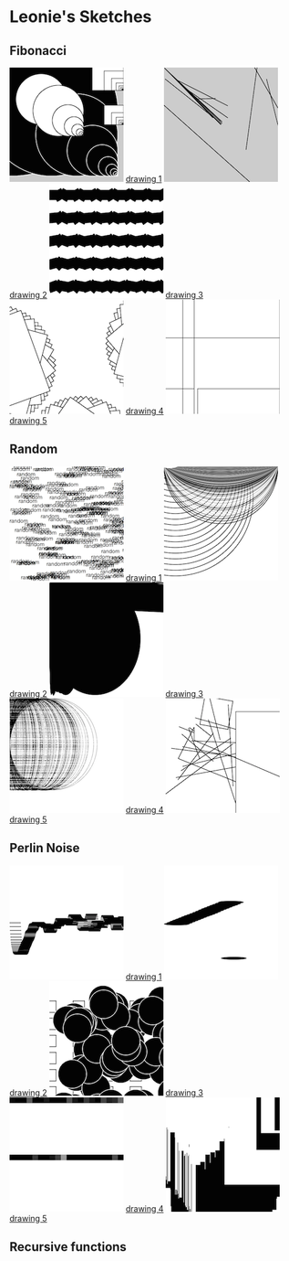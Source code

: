 # Leonie's Sketches

## Fibonacci
![](Leonie/fib/fibonacci1.png)
[drawing 1](Leonie/fib/fibonacci1pv.pv)
![](Leonie/fib/fibonacci2.png)
[drawing 2](Leonie/fib/fibonacci2pv.pv)
![](Leonie/fib/fibonacci3.png)
[drawing 3](Leonie/fib/fibonacci3pv.pv)
![](Leonie/fib/fibonacci4.png)
[drawing 4](Leonie/fib/fibonacci4pn.pv)
![](Leonie/fib/fibonacci5.png)
[drawing 5](Leonie/fib/fibonacci5.pv)

## Random
![](Leonie/ran/random2_text.png)
[drawing 1](Leonie/ran/random2_text.pv)
![](Leonie/ran/random2.png)
[drawing 2](Leonie/ran/random2.pv)
![](Leonie/ran/random3.png)
[drawing 3](Leonie/ran/random3.pv)
![](Leonie/ran/random4.png)
[drawing 4](Leonie/ran/random4.pv)
![](Leonie/ran/random5.png)
[drawing 5](Leonie/ran/random5.pv)

## Perlin Noise
![](Leonie/per/perlinnoise1.png)
[drawing 1](Leonie/per/perlinnoise1.pv)
![](Leonie/per/perlinnoise2.png)
[drawing 2](Leonie/per/perlinnoise2.pv)
![](Leonie/per/perlinnoise3.png)
[drawing 3](Leonie/per/perlinnoise3pv.pv)
![](Leonie/per/perlinnoise4.png)
[drawing 4](Leonie/per/perlinnoise4.pv)
![](Leonie/per/perlinnoise5.png)
[drawing 5](Leonie/per/perlinnoise5.pv)


## Recursive functions
            
